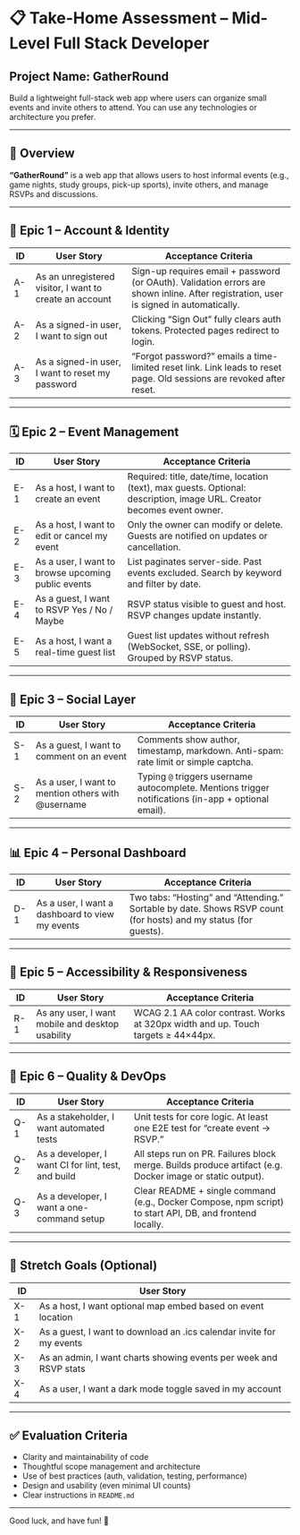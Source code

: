 # 📋 Take-Home Assessment – Mid-Level Full Stack Developer

## Project Name: GatherRound

Build a lightweight full-stack web app where users can organize small events and invite others to attend. You can use any technologies or architecture you prefer.

---

## 📌 Overview

**“GatherRound”** is a web app that allows users to host informal events (e.g., game nights, study groups, pick-up sports), invite others, and manage RSVPs and discussions.

---

## 🔐 Epic 1 – Account & Identity

| ID  | User Story                                              | Acceptance Criteria                                                                                                                    |
| --- | ------------------------------------------------------- | -------------------------------------------------------------------------------------------------------------------------------------- |
| A-1 | As an unregistered visitor, I want to create an account | Sign-up requires email + password (or OAuth). Validation errors are shown inline. After registration, user is signed in automatically. |
| A-2 | As a signed-in user, I want to sign out                 | Clicking “Sign Out” fully clears auth tokens. Protected pages redirect to login.                                                       |
| A-3 | As a signed-in user, I want to reset my password        | “Forgot password?” emails a time-limited reset link. Link leads to reset page. Old sessions are revoked after reset.                   |

---

## 🗓️ Epic 2 – Event Management

| ID  | User Story                                         | Acceptance Criteria                                                                                                     |
| --- | -------------------------------------------------- | ----------------------------------------------------------------------------------------------------------------------- |
| E-1 | As a host, I want to create an event               | Required: title, date/time, location (text), max guests. Optional: description, image URL. Creator becomes event owner. |
| E-2 | As a host, I want to edit or cancel my event       | Only the owner can modify or delete. Guests are notified on updates or cancellation.                                    |
| E-3 | As a user, I want to browse upcoming public events | List paginates server-side. Past events excluded. Search by keyword and filter by date.                                 |
| E-4 | As a guest, I want to RSVP Yes / No / Maybe        | RSVP status visible to guest and host. RSVP changes update instantly.                                                   |
| E-5 | As a host, I want a real-time guest list           | Guest list updates without refresh (WebSocket, SSE, or polling). Grouped by RSVP status.                                |

---

## 💬 Epic 3 – Social Layer

| ID  | User Story                                         | Acceptance Criteria                                                                                  |
| --- | -------------------------------------------------- | ---------------------------------------------------------------------------------------------------- |
| S-1 | As a guest, I want to comment on an event          | Comments show author, timestamp, markdown. Anti-spam: rate limit or simple captcha.                  |
| S-2 | As a user, I want to mention others with @username | Typing `@` triggers username autocomplete. Mentions trigger notifications (in-app + optional email). |

---

## 📊 Epic 4 – Personal Dashboard

| ID  | User Story                                      | Acceptance Criteria                                                                                             |
| --- | ----------------------------------------------- | --------------------------------------------------------------------------------------------------------------- |
| D-1 | As a user, I want a dashboard to view my events | Two tabs: “Hosting” and “Attending.” Sortable by date. Shows RSVP count (for hosts) and my status (for guests). |

---

## 📱 Epic 5 – Accessibility & Responsiveness

| ID  | User Story                                       | Acceptance Criteria                                                               |
| --- | ------------------------------------------------ | --------------------------------------------------------------------------------- |
| R-1 | As any user, I want mobile and desktop usability | WCAG 2.1 AA color contrast. Works at 320px width and up. Touch targets ≥ 44×44px. |

---

## 🧪 Epic 6 – Quality & DevOps

| ID  | User Story                                          | Acceptance Criteria                                                                                      |
| --- | --------------------------------------------------- | -------------------------------------------------------------------------------------------------------- |
| Q-1 | As a stakeholder, I want automated tests            | Unit tests for core logic. At least one E2E test for “create event → RSVP.”                              |
| Q-2 | As a developer, I want CI for lint, test, and build | All steps run on PR. Failures block merge. Builds produce artifact (e.g. Docker image or static output). |
| Q-3 | As a developer, I want a one-command setup          | Clear README + single command (e.g., Docker Compose, npm script) to start API, DB, and frontend locally. |

---

## 🚀 Stretch Goals (Optional)

| ID  | User Story                                                           |
| --- | -------------------------------------------------------------------- |
| X-1 | As a host, I want optional map embed based on event location         |
| X-2 | As a guest, I want to download an .ics calendar invite for my events |
| X-3 | As an admin, I want charts showing events per week and RSVP stats    |
| X-4 | As a user, I want a dark mode toggle saved in my account             |

---

## ✅ Evaluation Criteria

- Clarity and maintainability of code
- Thoughtful scope management and architecture
- Use of best practices (auth, validation, testing, performance)
- Design and usability (even minimal UI counts)
- Clear instructions in `README.md`

---

Good luck, and have fun! 🎉
